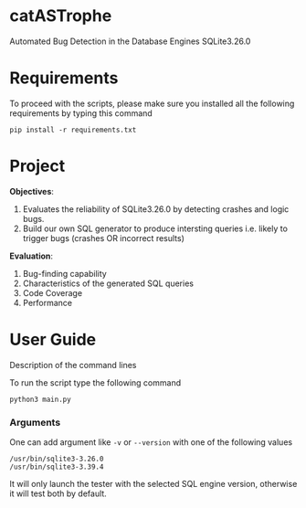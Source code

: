 # catASTrophe
Automated Bug Detection in the Database Engines SQLite3.26.0

# Requirements
To proceed with the scripts, please make sure you installed all the following requirements by typing this command
```
pip install -r requirements.txt
```

# Project

**Objectives**:

1. Evaluates the reliability of SQLite3.26.0 by detecting crashes and logic bugs. 
2. Build our own SQL generator to produce intersting queries i.e. likely to trigger bugs (crashes OR incorrect results)

**Evaluation**:

1. Bug-finding capability
2. Characteristics of the generated SQL queries
3. Code Coverage
4. Performance

# User Guide
Description of the command lines

To run the script type the following command
```
python3 main.py
```

### Arguments
One can add argument like ``-v`` or ``--version`` with one of the following values
```
/usr/bin/sqlite3-3.26.0
/usr/bin/sqlite3-3.39.4
```
It will only launch the tester with the selected SQL engine version, otherwise it will test both by default.